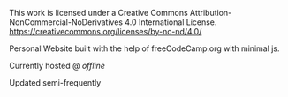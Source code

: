 This work is licensed under a Creative Commons Attribution-NonCommercial-NoDerivatives 4.0 International License. 
https://creativecommons.org/licenses/by-nc-nd/4.0/

Personal Website built with the help of freeCodeCamp.org with minimal js.

Currently hosted @ *offline*

Updated semi-frequently


  
